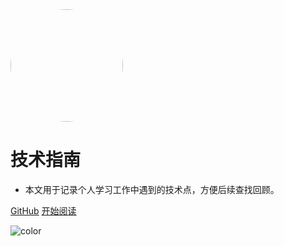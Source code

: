 <img width="180px" style="border-radius: 50%" bor src="https://nodejsred.oss-cn-shanghai.aliyuncs.com/nodejs_roadmap-logo.jpeg?x-oss-process=style/may">

# 技术指南
- 本文用于记录个人学习工作中遇到的技术点，方便后续查找回顾。

[GitHub](https://github.com/donghaitao321/blog)
[开始阅读](README.md)

![color](#f0f0f0)